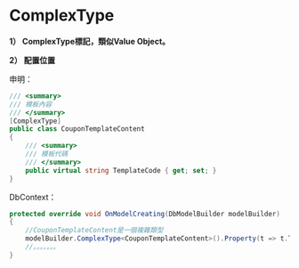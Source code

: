 # ComplexType

**1）	ComplexType標記，類似Value Object。**

**2）	配置位置**

申明：
```csharp
/// <summary>
/// 模板內容
/// </summary>
[ComplexType]
public class CouponTemplateContent
{
    /// <summary>
    /// 模板代碼
    /// </summary>
    public virtual string TemplateCode { get; set; }
}
```
DbContext：
```csharp
protected override void OnModelCreating(DbModelBuilder modelBuilder)
{   
    //CouponTemplateContent是一個複雜類型
    modelBuilder.ComplexType<CouponTemplateContent>().Property(t => t.TemplateCode).IsRequired().HasMaxLength(8).HasColumnName("TemplateCode");
    //。。。。。。。
}
```